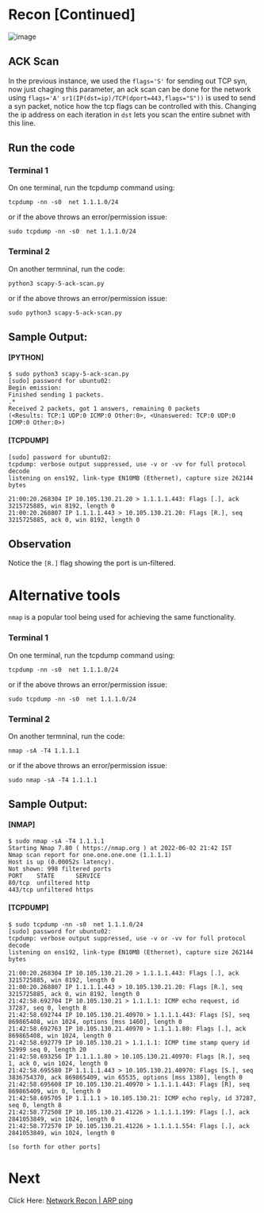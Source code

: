 # Recon [Continued]

![image](https://user-images.githubusercontent.com/17419002/171995543-455fc70f-3e5d-40bb-bf26-5a284863670e.png)

## ACK Scan

In the previous instance, we used the `flags='S'` for sending out TCP syn, now just chaging this parameter, an ack scan can be done for the network using `flags='A'`
`sr1(IP(dst=ip)/TCP(dport=443,flags="S"))` is used to send a syn packet, notice how the tcp flags can be controlled with this. Changing the ip address on each iteration in `dst` lets you scan the entire subnet with this line.

## Run the code

### Terminal 1
On one terminal, run the tcpdump command using:

```
tcpdump -nn -s0  net 1.1.1.0/24
```

or if the above throws an error/permission issue:

```
sudo tcpdump -nn -s0  net 1.1.1.0/24
```

### Terminal 2

On another termninal, run the code:

```
python3 scapy-5-ack-scan.py
```

or if the above throws an error/permission issue:

```
sudo python3 scapy-5-ack-scan.py
```


## Sample Output:


#### [PYTHON]
```
$ sudo python3 scapy-5-ack-scan.py
[sudo] password for ubuntu02:
Begin emission:
Finished sending 1 packets.
.*
Received 2 packets, got 1 answers, remaining 0 packets
(<Results: TCP:1 UDP:0 ICMP:0 Other:0>, <Unanswered: TCP:0 UDP:0 ICMP:0 Other:0>)
```


#### [TCPDUMP]

```$ sudo tcpdump -nn -s0  net 1.1.1.0/24
[sudo] password for ubuntu02:
tcpdump: verbose output suppressed, use -v or -vv for full protocol decode
listening on ens192, link-type EN10MB (Ethernet), capture size 262144 bytes

21:00:20.268304 IP 10.105.130.21.20 > 1.1.1.1.443: Flags [.], ack 3215725885, win 8192, length 0
21:00:20.268807 IP 1.1.1.1.443 > 10.105.130.21.20: Flags [R.], seq 3215725885, ack 0, win 8192, length 0
```

## Observation

Notice the `[R.]` flag showing the port is un-filtered.

# Alternative tools

`nmap` is a popular tool being used for achieving the same functionality.

### Terminal 1
On one terminal, run the tcpdump command using:

```
tcpdump -nn -s0  net 1.1.1.0/24
```

or if the above throws an error/permission issue:

```
sudo tcpdump -nn -s0  net 1.1.1.0/24
```

### Terminal 2

On another termninal, run the code:

```
nmap -sA -T4 1.1.1.1
```

or if the above throws an error/permission issue:

```
sudo nmap -sA -T4 1.1.1.1
```

## Sample Output:


#### [NMAP]
```
$ sudo nmap -sA -T4 1.1.1.1
Starting Nmap 7.80 ( https://nmap.org ) at 2022-06-02 21:42 IST
Nmap scan report for one.one.one.one (1.1.1.1)
Host is up (0.00052s latency).
Not shown: 998 filtered ports
PORT    STATE      SERVICE
80/tcp  unfiltered http
443/tcp unfiltered https
```


#### [TCPDUMP]

```
$ sudo tcpdump -nn -s0  net 1.1.1.0/24
[sudo] password for ubuntu02:
tcpdump: verbose output suppressed, use -v or -vv for full protocol decode
listening on ens192, link-type EN10MB (Ethernet), capture size 262144 bytes

21:00:20.268304 IP 10.105.130.21.20 > 1.1.1.1.443: Flags [.], ack 3215725885, win 8192, length 0
21:00:20.268807 IP 1.1.1.1.443 > 10.105.130.21.20: Flags [R.], seq 3215725885, ack 0, win 8192, length 0
21:42:58.692704 IP 10.105.130.21 > 1.1.1.1: ICMP echo request, id 37287, seq 0, length 8
21:42:58.692744 IP 10.105.130.21.40970 > 1.1.1.1.443: Flags [S], seq 869865408, win 1024, options [mss 1460], length 0
21:42:58.692763 IP 10.105.130.21.40970 > 1.1.1.1.80: Flags [.], ack 869865408, win 1024, length 0
21:42:58.692779 IP 10.105.130.21 > 1.1.1.1: ICMP time stamp query id 52999 seq 0, length 20
21:42:58.693256 IP 1.1.1.1.80 > 10.105.130.21.40970: Flags [R.], seq 1, ack 0, win 1024, length 0
21:42:58.695580 IP 1.1.1.1.443 > 10.105.130.21.40970: Flags [S.], seq 3836754370, ack 869865409, win 65535, options [mss 1380], length 0
21:42:58.695608 IP 10.105.130.21.40970 > 1.1.1.1.443: Flags [R], seq 869865409, win 0, length 0
21:42:58.695705 IP 1.1.1.1 > 10.105.130.21: ICMP echo reply, id 37287, seq 0, length 8
21:42:58.772508 IP 10.105.130.21.41226 > 1.1.1.1.199: Flags [.], ack 2841053849, win 1024, length 0
21:42:58.772570 IP 10.105.130.21.41226 > 1.1.1.1.554: Flags [.], ack 2841053849, win 1024, length 0

[so forth for other ports]
```

# Next
Click Here: [Network Recon | ARP ping](07-Reconn-the-network-3-arp-ping.md)
